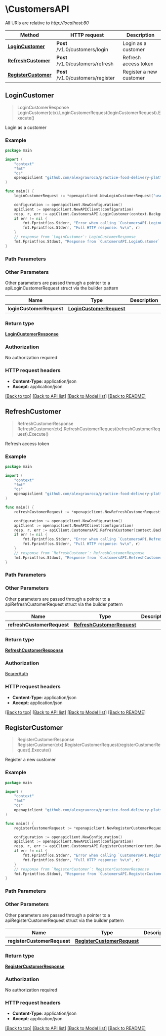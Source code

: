 # \CustomersAPI

All URIs are relative to *http://localhost:80*

Method | HTTP request | Description
------------- | ------------- | -------------
[**LoginCustomer**](CustomersAPI.md#LoginCustomer) | **Post** /v1.0/customers/login | Login as a customer
[**RefreshCustomer**](CustomersAPI.md#RefreshCustomer) | **Post** /v1.0/customers/refresh | Refresh access token
[**RegisterCustomer**](CustomersAPI.md#RegisterCustomer) | **Post** /v1.0/customers/register | Register a new customer



## LoginCustomer

> LoginCustomerResponse LoginCustomer(ctx).LoginCustomerRequest(loginCustomerRequest).Execute()

Login as a customer



### Example

```go
package main

import (
	"context"
	"fmt"
	"os"
	openapiclient "github.com/alexgrauroca/practice-food-delivery-platform/authclient"
)

func main() {
	loginCustomerRequest := *openapiclient.NewLoginCustomerRequest("user@example.com", "strongpassword123") // LoginCustomerRequest | 

	configuration := openapiclient.NewConfiguration()
	apiClient := openapiclient.NewAPIClient(configuration)
	resp, r, err := apiClient.CustomersAPI.LoginCustomer(context.Background()).LoginCustomerRequest(loginCustomerRequest).Execute()
	if err != nil {
		fmt.Fprintf(os.Stderr, "Error when calling `CustomersAPI.LoginCustomer``: %v\n", err)
		fmt.Fprintf(os.Stderr, "Full HTTP response: %v\n", r)
	}
	// response from `LoginCustomer`: LoginCustomerResponse
	fmt.Fprintf(os.Stdout, "Response from `CustomersAPI.LoginCustomer`: %v\n", resp)
}
```

### Path Parameters



### Other Parameters

Other parameters are passed through a pointer to a apiLoginCustomerRequest struct via the builder pattern


Name | Type | Description  | Notes
------------- | ------------- | ------------- | -------------
 **loginCustomerRequest** | [**LoginCustomerRequest**](LoginCustomerRequest.md) |  | 

### Return type

[**LoginCustomerResponse**](LoginCustomerResponse.md)

### Authorization

No authorization required

### HTTP request headers

- **Content-Type**: application/json
- **Accept**: application/json

[[Back to top]](#) [[Back to API list]](../README.md#documentation-for-api-endpoints)
[[Back to Model list]](../README.md#documentation-for-models)
[[Back to README]](../README.md)


## RefreshCustomer

> RefreshCustomerResponse RefreshCustomer(ctx).RefreshCustomerRequest(refreshCustomerRequest).Execute()

Refresh access token



### Example

```go
package main

import (
	"context"
	"fmt"
	"os"
	openapiclient "github.com/alexgrauroca/practice-food-delivery-platform/authclient"
)

func main() {
	refreshCustomerRequest := *openapiclient.NewRefreshCustomerRequest("eyJhbGciOiJIUzI1NiIsInR5cCI6IkpXVCJ9...", "dGhpc2lzYXJlZnJlc2h0b2tlbg==") // RefreshCustomerRequest | 

	configuration := openapiclient.NewConfiguration()
	apiClient := openapiclient.NewAPIClient(configuration)
	resp, r, err := apiClient.CustomersAPI.RefreshCustomer(context.Background()).RefreshCustomerRequest(refreshCustomerRequest).Execute()
	if err != nil {
		fmt.Fprintf(os.Stderr, "Error when calling `CustomersAPI.RefreshCustomer``: %v\n", err)
		fmt.Fprintf(os.Stderr, "Full HTTP response: %v\n", r)
	}
	// response from `RefreshCustomer`: RefreshCustomerResponse
	fmt.Fprintf(os.Stdout, "Response from `CustomersAPI.RefreshCustomer`: %v\n", resp)
}
```

### Path Parameters



### Other Parameters

Other parameters are passed through a pointer to a apiRefreshCustomerRequest struct via the builder pattern


Name | Type | Description  | Notes
------------- | ------------- | ------------- | -------------
 **refreshCustomerRequest** | [**RefreshCustomerRequest**](RefreshCustomerRequest.md) |  | 

### Return type

[**RefreshCustomerResponse**](RefreshCustomerResponse.md)

### Authorization

[BearerAuth](../README.md#BearerAuth)

### HTTP request headers

- **Content-Type**: application/json
- **Accept**: application/json

[[Back to top]](#) [[Back to API list]](../README.md#documentation-for-api-endpoints)
[[Back to Model list]](../README.md#documentation-for-models)
[[Back to README]](../README.md)


## RegisterCustomer

> RegisterCustomerResponse RegisterCustomer(ctx).RegisterCustomerRequest(registerCustomerRequest).Execute()

Register a new customer



### Example

```go
package main

import (
	"context"
	"fmt"
	"os"
	openapiclient "github.com/alexgrauroca/practice-food-delivery-platform/authclient"
)

func main() {
	registerCustomerRequest := *openapiclient.NewRegisterCustomerRequest("user@example.com", "strongpassword123", "John Doe") // RegisterCustomerRequest | 

	configuration := openapiclient.NewConfiguration()
	apiClient := openapiclient.NewAPIClient(configuration)
	resp, r, err := apiClient.CustomersAPI.RegisterCustomer(context.Background()).RegisterCustomerRequest(registerCustomerRequest).Execute()
	if err != nil {
		fmt.Fprintf(os.Stderr, "Error when calling `CustomersAPI.RegisterCustomer``: %v\n", err)
		fmt.Fprintf(os.Stderr, "Full HTTP response: %v\n", r)
	}
	// response from `RegisterCustomer`: RegisterCustomerResponse
	fmt.Fprintf(os.Stdout, "Response from `CustomersAPI.RegisterCustomer`: %v\n", resp)
}
```

### Path Parameters



### Other Parameters

Other parameters are passed through a pointer to a apiRegisterCustomerRequest struct via the builder pattern


Name | Type | Description  | Notes
------------- | ------------- | ------------- | -------------
 **registerCustomerRequest** | [**RegisterCustomerRequest**](RegisterCustomerRequest.md) |  | 

### Return type

[**RegisterCustomerResponse**](RegisterCustomerResponse.md)

### Authorization

No authorization required

### HTTP request headers

- **Content-Type**: application/json
- **Accept**: application/json

[[Back to top]](#) [[Back to API list]](../README.md#documentation-for-api-endpoints)
[[Back to Model list]](../README.md#documentation-for-models)
[[Back to README]](../README.md)

